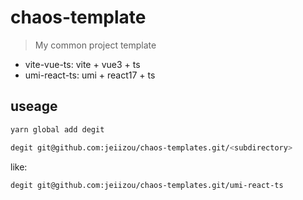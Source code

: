 # chaos-template

> My common project template 

- vite-vue-ts: vite + vue3 + ts
- umi-react-ts: umi + react17 + ts

## useage

```sh
yarn global add degit

degit git@github.com:jeiizou/chaos-templates.git/<subdirectory>
```

like:

```sh
degit git@github.com:jeiizou/chaos-templates.git/umi-react-ts
```
